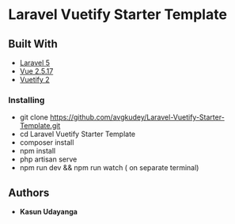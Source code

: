 
# Laravel Vuetify Starter Template


## Built With

* [Laravel 5](https://laravel.com/docs/8.x)
* [Vue 2.5.17](https://vuejs.org/v2/guide/)
* [Vuetify 2](https://vuetifyjs.com/en/getting-started/quick-start)


### Installing
* git clone https://github.com/avgkudey/Laravel-Vuetify-Starter-Template.git
* cd Laravel Vuetify Starter Template
* composer install
* npm install
* php artisan serve
* npm run dev && npm run watch ( on separate terminal)


## Authors

* **Kasun Udayanga** 
